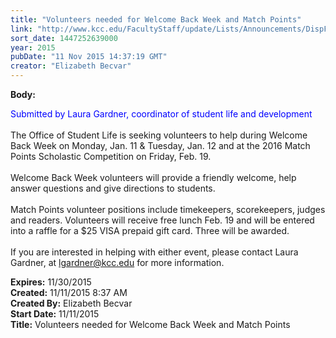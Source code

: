 ```yaml
---
title: "Volunteers needed for Welcome Back Week and Match Points"
link: "http://www.kcc.edu/FacultyStaff/update/Lists/Announcements/DispForm.aspx?ID=2076"
sort_date: 1447252639000
year: 2015
pubDate: "11 Nov 2015 14:37:19 GMT"
creator: "Elizabeth Becvar"
---
```


<div><b>Body:</b> <div class="ExternalClassDB9CC15184644A5E9D0484594DFC1B94"><p>​<span style="color:blue">Submitted by Laura Gardner, coordinator of student life and development</span><br /><br />The Office of Student Life is seeking volunteers to help during Welcome Back Week on Monday, Jan. 11 &amp; Tuesday, Jan. 12 and at the 2016 Match Points Scholastic Competition on Friday, Feb. 19.<br /><br />Welcome Back Week volunteers will provide a friendly welcome, help answer questions and give directions to students.<br /><br />Match Points volunteer positions include timekeepers, scorekeepers, judges and readers. Volunteers will receive free lunch Feb. 19 and will be entered into a raffle for a $25 VISA prepaid gift card. Three will be awarded.<br /><br />If you are interested in helping with either event, please contact Laura Gardner, at <a href="mailto:lgardner@kcc.edu">lgardner@kcc.edu</a> for more information. <br /></p></div></div>
<div><b>Expires:</b> 11/30/2015</div>
<div><b>Created:</b> 11/11/2015 8:37 AM</div>
<div><b>Created By:</b> Elizabeth Becvar</div>
<div><b>Start Date:</b> 11/11/2015</div>
<div><b>Title:</b> Volunteers needed for Welcome Back Week and Match Points</div>
